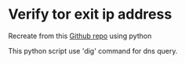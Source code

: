 # Verify tor exit ip address
Recreate from this [Github repo](https://github.com/assafmo/IsTorExit) using python
<p>This python script use 'dig' command for dns query. </p>
